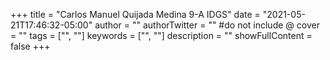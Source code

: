 +++
title = "Carlos Manuel Quijada Medina 9-A IDGS"
date = "2021-05-21T17:46:32-05:00"
author = ""
authorTwitter = "" #do not include @
cover = ""
tags = ["", ""]
keywords = ["", ""]
description = ""
showFullContent = false
+++
